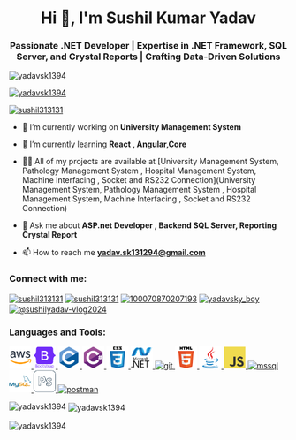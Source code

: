 <h1 align="center">Hi 👋, I'm Sushil Kumar Yadav</h1>
<h3 align="center">Passionate .NET Developer | Expertise in .NET Framework, SQL Server, and Crystal Reports | Crafting Data-Driven Solutions</h3>

<p align="left"> <img src="https://komarev.com/ghpvc/?username=yadavsk1394&label=Profile%20views&color=0e75b6&style=flat" alt="yadavsk1394" /> </p>

<p align="left"> <a href="https://github.com/ryo-ma/github-profile-trophy"><img src="https://github-profile-trophy.vercel.app/?username=yadavsk1394" alt="yadavsk1394" /></a> </p>

<p align="left"> <a href="https://twitter.com/sushil313131" target="blank"><img src="https://img.shields.io/twitter/follow/sushil313131?logo=twitter&style=for-the-badge" alt="sushil313131" /></a> </p>

- 🔭 I’m currently working on **University Management System**

- 🌱 I’m currently learning **React , Angular,Core**

- 👨‍💻 All of my projects are available at [University Management System, Pathology Management System , Hospital Management System, Machine Interfacing , Socket and RS232 Connection](University Management System, Pathology Management System , Hospital Management System, Machine Interfacing , Socket and RS232 Connection)

- 💬 Ask me about **ASP.net Developer , Backend SQL Server, Reporting Crystal Report**

- 📫 How to reach me **yadav.sk131294@gmail.com**

<h3 align="left">Connect with me:</h3>
<p align="left">
<a href="https://twitter.com/sushil313131" target="blank"><img align="center" src="https://raw.githubusercontent.com/rahuldkjain/github-profile-readme-generator/master/src/images/icons/Social/twitter.svg" alt="sushil313131" height="30" width="40" /></a>
<a href="https://linkedin.com/in/sushil313131" target="blank"><img align="center" src="https://raw.githubusercontent.com/rahuldkjain/github-profile-readme-generator/master/src/images/icons/Social/linked-in-alt.svg" alt="sushil313131" height="30" width="40" /></a>
<a href="https://fb.com/100070870207193" target="blank"><img align="center" src="https://raw.githubusercontent.com/rahuldkjain/github-profile-readme-generator/master/src/images/icons/Social/facebook.svg" alt="100070870207193" height="30" width="40" /></a>
<a href="https://instagram.com/yadavsky_boy" target="blank"><img align="center" src="https://raw.githubusercontent.com/rahuldkjain/github-profile-readme-generator/master/src/images/icons/Social/instagram.svg" alt="yadavsky_boy" height="30" width="40" /></a>
<a href="https://www.youtube.com/c/@sushilyadav-vlog2024" target="blank"><img align="center" src="https://raw.githubusercontent.com/rahuldkjain/github-profile-readme-generator/master/src/images/icons/Social/youtube.svg" alt="@sushilyadav-vlog2024" height="30" width="40" /></a>
</p>

<h3 align="left">Languages and Tools:</h3>
<p align="left"> <a href="https://aws.amazon.com" target="_blank" rel="noreferrer"> <img src="https://raw.githubusercontent.com/devicons/devicon/master/icons/amazonwebservices/amazonwebservices-original-wordmark.svg" alt="aws" width="40" height="40"/> </a> <a href="https://getbootstrap.com" target="_blank" rel="noreferrer"> <img src="https://raw.githubusercontent.com/devicons/devicon/master/icons/bootstrap/bootstrap-plain-wordmark.svg" alt="bootstrap" width="40" height="40"/> </a> <a href="https://www.cprogramming.com/" target="_blank" rel="noreferrer"> <img src="https://raw.githubusercontent.com/devicons/devicon/master/icons/c/c-original.svg" alt="c" width="40" height="40"/> </a> <a href="https://www.w3schools.com/cs/" target="_blank" rel="noreferrer"> <img src="https://raw.githubusercontent.com/devicons/devicon/master/icons/csharp/csharp-original.svg" alt="csharp" width="40" height="40"/> </a> <a href="https://www.w3schools.com/css/" target="_blank" rel="noreferrer"> <img src="https://raw.githubusercontent.com/devicons/devicon/master/icons/css3/css3-original-wordmark.svg" alt="css3" width="40" height="40"/> </a> <a href="https://dotnet.microsoft.com/" target="_blank" rel="noreferrer"> <img src="https://raw.githubusercontent.com/devicons/devicon/master/icons/dot-net/dot-net-original-wordmark.svg" alt="dotnet" width="40" height="40"/> </a> <a href="https://git-scm.com/" target="_blank" rel="noreferrer"> <img src="https://www.vectorlogo.zone/logos/git-scm/git-scm-icon.svg" alt="git" width="40" height="40"/> </a> <a href="https://www.w3.org/html/" target="_blank" rel="noreferrer"> <img src="https://raw.githubusercontent.com/devicons/devicon/master/icons/html5/html5-original-wordmark.svg" alt="html5" width="40" height="40"/> </a> <a href="https://www.java.com" target="_blank" rel="noreferrer"> <img src="https://raw.githubusercontent.com/devicons/devicon/master/icons/java/java-original.svg" alt="java" width="40" height="40"/> </a> <a href="https://developer.mozilla.org/en-US/docs/Web/JavaScript" target="_blank" rel="noreferrer"> <img src="https://raw.githubusercontent.com/devicons/devicon/master/icons/javascript/javascript-original.svg" alt="javascript" width="40" height="40"/> </a> <a href="https://www.microsoft.com/en-us/sql-server" target="_blank" rel="noreferrer"> <img src="https://www.svgrepo.com/show/303229/microsoft-sql-server-logo.svg" alt="mssql" width="40" height="40"/> </a> <a href="https://www.mysql.com/" target="_blank" rel="noreferrer"> <img src="https://raw.githubusercontent.com/devicons/devicon/master/icons/mysql/mysql-original-wordmark.svg" alt="mysql" width="40" height="40"/> </a> <a href="https://www.photoshop.com/en" target="_blank" rel="noreferrer"> <img src="https://raw.githubusercontent.com/devicons/devicon/master/icons/photoshop/photoshop-line.svg" alt="photoshop" width="40" height="40"/> </a> <a href="https://postman.com" target="_blank" rel="noreferrer"> <img src="https://www.vectorlogo.zone/logos/getpostman/getpostman-icon.svg" alt="postman" width="40" height="40"/> </a> </p>

<p><img align="left" src="https://github-readme-stats.vercel.app/api/top-langs?username=yadavsk1394&show_icons=true&locale=en&layout=compact" alt="yadavsk1394" /></p>

<p>&nbsp;<img align="center" src="https://github-readme-stats.vercel.app/api?username=yadavsk1394&show_icons=true&locale=en" alt="yadavsk1394" /></p>

<p><img align="center" src="https://github-readme-streak-stats.herokuapp.com/?user=yadavsk1394&" alt="yadavsk1394" /></p>
